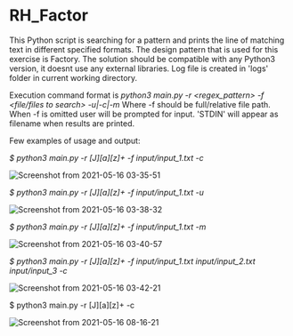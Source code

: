 # RH_Factor

This Python script is searching for a pattern and prints the line of matching text in different specified formats.
The design pattern that is used for this exercise is Factory. 
The solution should be compatible with any Python3 version, it doesnt use any external libraries. Log file is created in 'logs' folder in current working directory. 

Execution command format is _python3 main.py -r <regex_pattern> -f <file/files to search> -u|-c|-m_
Where -f should be full/relative file path. When -f is omitted user will be prompted for input. 'STDIN' will appear as filename when results are printed. 

Few examples of usage and output:

_$ python3 main.py -r [J][a][z]+ -f input/input_1.txt -c_

![Screenshot from 2021-05-16 03-35-51](https://user-images.githubusercontent.com/18490872/118381853-08dab580-b5f8-11eb-93ff-3780fbfa247a.png)

_$ python3 main.py -r [J][a][z]+ -f input/input_1.txt -u_

![Screenshot from 2021-05-16 03-38-32](https://user-images.githubusercontent.com/18490872/118381895-67a02f00-b5f8-11eb-9579-4feb29d62797.png)

_$ python3 main.py -r [J][a][z]+ -f input/input_1.txt -m_

![Screenshot from 2021-05-16 03-40-57](https://user-images.githubusercontent.com/18490872/118381912-8b637500-b5f8-11eb-98d3-6a3df0199d7a.png)

_$ python3 main.py -r [J][a][z]+ -f input/input_1.txt input/input_2.txt input/input_3 -c_

![Screenshot from 2021-05-16 03-42-21](https://user-images.githubusercontent.com/18490872/118381953-ce254d00-b5f8-11eb-8e24-38c927b76cb6.png)

$ python3 main.py -r [J][a][z]+ -c

![Screenshot from 2021-05-16 08-16-21](https://user-images.githubusercontent.com/18490872/118386280-0c356780-b61f-11eb-905b-5c1a04aaf9b6.png)
